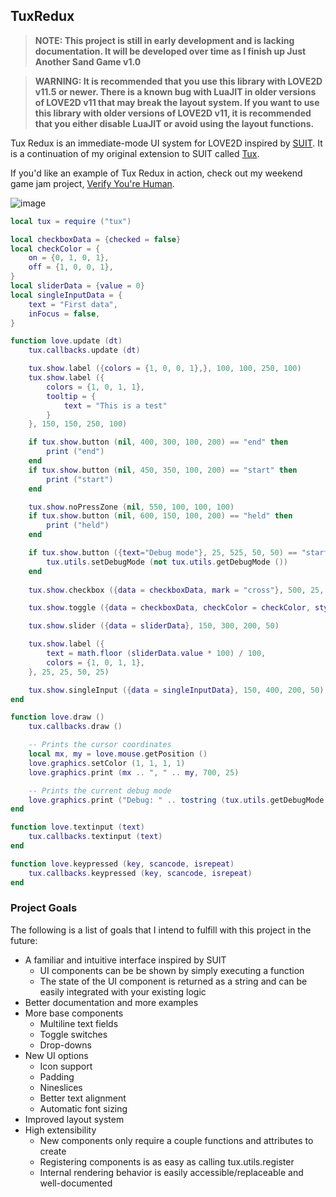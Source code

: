 ## TuxRedux

> **NOTE: This project is still in early development and is lacking documentation. It will be developed over time as I finish up Just Another Sand Game v1.0**

> **WARNING: It is recommended that you use this library with LOVE2D v11.5 or newer. There is a known bug with LuaJIT in older versions of LOVE2D v11 that may break the layout system. If you want to use this library with older versions of LOVE2D v11, it is recommended that you either disable LuaJIT or avoid using the layout functions.**

Tux Redux is an immediate-mode UI system for LOVE2D inspired by [SUIT](https://github.com/vrld/suit). It is a continuation of my original extension to SUIT called [Tux](https://github.com/KINGTUT10101/tux/tree/master).

If you'd like an example of Tux Redux in action, check out my weekend game jam project, [Verify You're Human](https://github.com/KINGTUT10101/VerifyYoureHuman).

![image](https://github.com/user-attachments/assets/b011325a-9cfd-4a6d-8b05-c4199ef9fcf5)
```lua
local tux = require ("tux")

local checkboxData = {checked = false}
local checkColor = {
    on = {0, 1, 0, 1},
    off = {1, 0, 0, 1},
}
local sliderData = {value = 0}
local singleInputData = {
    text = "First data",
    inFocus = false,
}

function love.update (dt)
    tux.callbacks.update (dt)

    tux.show.label ({colors = {1, 0, 0, 1},}, 100, 100, 250, 100)
    tux.show.label ({
        colors = {1, 0, 1, 1},
        tooltip = {
            text = "This is a test"
        }
    }, 150, 150, 250, 100)

    if tux.show.button (nil, 400, 300, 100, 200) == "end" then
        print ("end")
    end
    if tux.show.button (nil, 450, 350, 100, 200) == "start" then
        print ("start")
    end

    tux.show.noPressZone (nil, 550, 100, 100, 100)
    if tux.show.button (nil, 600, 150, 100, 200) == "held" then
        print ("held")
    end

    if tux.show.button ({text="Debug mode"}, 25, 525, 50, 50) == "start" then
        tux.utils.setDebugMode (not tux.utils.getDebugMode ())
    end
    
    tux.show.checkbox ({data = checkboxData, mark = "cross"}, 500, 25, 100, 50)

    tux.show.toggle ({data = checkboxData, checkColor = checkColor, style = "round"}, 25, 350, 50, 50)

    tux.show.slider ({data = sliderData}, 150, 300, 200, 50)

    tux.show.label ({
        text = math.floor (sliderData.value * 100) / 100,
        colors = {1, 0, 1, 1},
    }, 25, 25, 50, 25)

    tux.show.singleInput ({data = singleInputData}, 150, 400, 200, 50)
end

function love.draw ()
    tux.callbacks.draw ()

    -- Prints the cursor coordinates
    local mx, my = love.mouse.getPosition ()
    love.graphics.setColor (1, 1, 1, 1)
    love.graphics.print (mx .. ", " .. my, 700, 25)

    -- Prints the current debug mode
    love.graphics.print ("Debug: " .. tostring (tux.utils.getDebugMode ()), 700, 50)
end

function love.textinput (text)
    tux.callbacks.textinput (text)
end

function love.keypressed (key, scancode, isrepeat)
    tux.callbacks.keypressed (key, scancode, isrepeat)
end
```

### Project Goals

The following is a list of goals that I intend to fulfill with this project in the future:

*   A familiar and intuitive interface inspired by SUIT
    *   UI components can be be shown by simply executing a function
    *   The state of the UI component is returned as a string and can be easily integrated with your existing logic
*   Better documentation and more examples
*   More base components
    *   Multiline text fields
    *   Toggle switches
    *   Drop-downs
*   New UI options
    *   Icon support
    *   Padding
    *   Nineslices
    *   Better text alignment
    *   Automatic font sizing
*   Improved layout system
*   High extensibility
    *   New components only require a couple functions and attributes to create
    *   Registering components is as easy as calling tux.utils.register
    *   Internal rendering behavior is easily accessible/replaceable and well-documented
